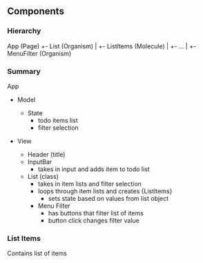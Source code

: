## Components

### Hierarchy
App (Page)
 +- List (Organism)
 |   +- ListItems (Molecule)
 |   +- ...
 |   +- MenuFilter (Organism)


### Summary
App
- Model
    - State
        - todo items list
        - filter selection

- View
    - Header (title)
    - InputBar
        - takes in input and adds item to todo list
    - List (class)
        - takes in item lists and filter selection
        - loops through item lists and creates {ListItems}
            - sets state based on values from list object
        - Menu Filter
            - has buttons that filter list of items
            - button click changes filter value
### List Items
Contains list of items

### 